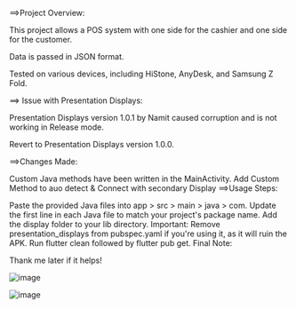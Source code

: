 ==>Project Overview:

This project allows a POS system with one side for the cashier and one side for the customer.

Data is passed in JSON format.

Tested on various devices, including HiStone, AnyDesk, and Samsung Z Fold.

==> Issue with Presentation Displays:

Presentation Displays version 1.0.1 by Namit caused corruption and is not working in Release mode.

Revert to Presentation Displays version 1.0.0.

==>Changes Made:

Custom Java methods have been written in the MainActivity.
Add Custom Method to auo detect & Connect with secondary Display
==>Usage Steps:

Paste the provided Java files into app > src > main > java > com.
Update the first line in each Java file to match your project's package name.
Add the display folder to your lib directory.
Important: Remove presentation_displays from pubspec.yaml if you're using it, as it will ruin the APK.
Run flutter clean followed by flutter pub get.
Final Note:

Thank me later if it helps!

![image](https://github.com/user-attachments/assets/164b6b04-d999-4e09-8728-99f2f49d9598)


![image](https://github.com/user-attachments/assets/22d0c957-51f4-4a0f-b946-1936469e38dd)

